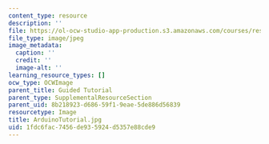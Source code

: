 ```yaml
---
content_type: resource
description: ''
file: https://ol-ocw-studio-app-production.s3.amazonaws.com/courses/res-3-002-collaborative-design-and-creative-expression-with-arduino-microcontrollers-january-iap-2017/1fdc6fac7456de935924d5357e88cde9_ArduinoTutorial.jpg
file_type: image/jpeg
image_metadata:
  caption: ''
  credit: ''
  image-alt: ''
learning_resource_types: []
ocw_type: OCWImage
parent_title: Guided Tutorial
parent_type: SupplementalResourceSection
parent_uid: 8b218923-d686-59f1-9eae-5de886d56839
resourcetype: Image
title: ArduinoTutorial.jpg
uid: 1fdc6fac-7456-de93-5924-d5357e88cde9
---
```

